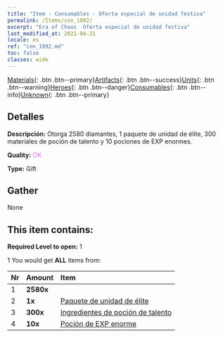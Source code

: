 ```yaml
---
title: "Item - Consumables - Oferta especial de unidad festiva"
permalink: /Items/con_1892/
excerpt: "Era of Chaos  Oferta especial de unidad festiva"
last_modified_at: 2021-04-21
locale: es
ref: "con_1892.md"
toc: false
classes: wide
---
```

 [Materials](/es/Items/){: .btn .btn--primary}[Artifacts](/es/Items/Artifacts/){: .btn .btn--success}[Units](/es/Items/Units/){: .btn .btn--warning}[Heroes](/es/Items/Heroes/){: .btn .btn--danger}[Consumables](/es/Items/Consumables/){: .btn .btn--info}[Unknown](/es/Items/Unknown/){: .btn .btn--primary}

## Detalles
 **Descripción:** Otorga 2580 diamantes, 1 paquete de unidad de élite, 300 materiales de poción de talento y 10 pociones de EXP enormes.

 **Quality:** <span style="color: #DA70D6">OK</span>

 **Type:** Gift

## Gather

  None

## This item contains:

 **Required Level to open:** 1

 1 You would get **ALL** items  from:

  | Nr | Amount |     Item    |
  |:---|:-------|:------------|
  | 1 |  **2580x** | <i class="fas fa-gem"/> |  | 
  | 2 |  **1x** | [Paquete de unidad de élite](/es/Items/con_1882/) |  | 
  | 3 |  **300x** | [Ingredientes de poción de talento](/es/Items/con_1120/) |  | 
  | 4 |  **10x** | [Poción de EXP enorme](/es/Items/con_703/) |  | 
